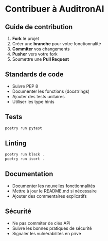# Contribuer à AuditronAI

## Guide de contribution

1. **Fork** le projet
2. Créer une **branche** pour votre fonctionnalité
3. **Commiter** vos changements
4. **Pusher** vers votre fork
5. Soumettre une **Pull Request**

## Standards de code

- Suivre PEP 8
- Documenter les fonctions (docstrings)
- Ajouter des tests unitaires
- Utiliser les type hints

## Tests

```bash
poetry run pytest
```

## Linting

```bash
poetry run black .
poetry run isort .
```

## Documentation

- Documenter les nouvelles fonctionnalités
- Mettre à jour le README.md si nécessaire
- Ajouter des commentaires explicatifs

## Sécurité

- Ne pas commiter de clés API
- Suivre les bonnes pratiques de sécurité
- Signaler les vulnérabilités en privé 